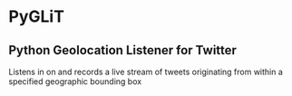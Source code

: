 # PyGLiT
## Python Geolocation Listener for Twitter
Listens in on and records a live stream of tweets originating from within a specified geographic bounding box
